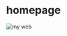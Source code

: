 # homepage

![my web](https://img.shields.io/website-up-down-green-red/http/shields.io.svg?label=my-websiteV)
